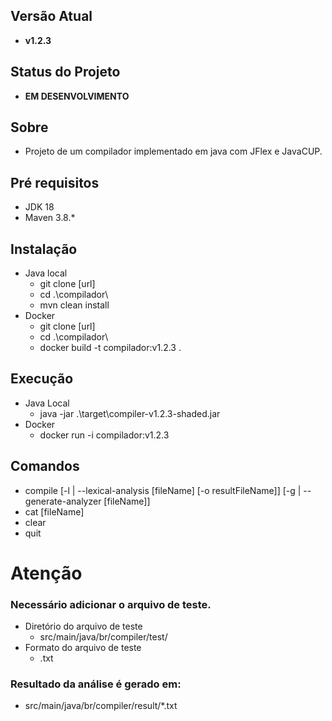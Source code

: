 ## Versão Atual

- **v1.2.3**

## Status do Projeto

- **EM DESENVOLVIMENTO**

## Sobre

- Projeto de um compilador implementado em java com JFlex e JavaCUP.

## Pré requisitos

- JDK 18
- Maven 3.8.*

## Instalação

- Java local
    - git clone [url]
    - cd .\compilador\
    - mvn clean install
- Docker
    - git clone [url]
    - cd .\compilador\
    - docker build -t compilador:v1.2.3 .

## Execução
- Java Local
  - java -jar .\target\compiler-v1.2.3-shaded.jar
- Docker 
    - docker run -i compilador:v1.2.3

## Comandos

- compile [-l | --lexical-analysis [fileName] [-o resultFileName]] [-g | --generate-analyzer [fileName]]
- cat [fileName]
- clear
- quit

# Atenção 
### Necessário adicionar o arquivo de teste.
- Diretório do arquivo de teste 
  - src/main/java/br/compiler/test/
- Formato do arquivo de teste
  - .txt 
### Resultado da análise é gerado em:
  - src/main/java/br/compiler/result/*.txt
 